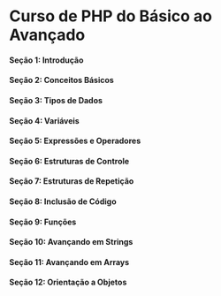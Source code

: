 # Curso de PHP do Básico ao Avançado

#### Seção 1: Introdução

#### Seção 2: Conceitos Básicos

#### Seção 3: Tipos de Dados

#### Seção 4: Variáveis

#### Seção 5: Expressões e Operadores

#### Seção 6: Estruturas de Controle

#### Seção 7: Estruturas de Repetição

#### Seção 8: Inclusão de Código

#### Seção 9: Funções

#### Seção 10: Avançando em Strings

#### Seção 11: Avançando em Arrays

#### Seção 12: Orientação a Objetos
